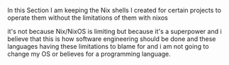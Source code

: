In this Section I am keeping the Nix shells I created for certain projects to operate them without the limitations of them with nixos

it's not because Nix/NixOS is limiting but because it's a superpower and i believe that this is how software engineering should be done and these languages having these limitations to blame for and i am not going to change my OS or believes for a programming language.
